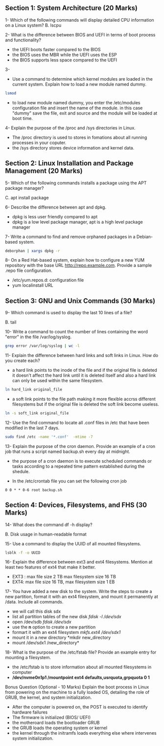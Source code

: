 ## Section 1: System Architecture (20 Marks)

1- 
Which of the following commands will display detailed CPU information on a Linux system?
B. lscpu

2- 
What is the difference between BIOS and UEFI in terms of boot process and functionality?
- the UEFI boots faster compared to the BIOS  
- the BIOS uses the MBR while the UEFI uses the ESP
- the BIOS supports less space compared to the UEFI


3- 
- Use a command to determine which kernel modules are loaded in the current system. Explain how to load a new module named dummy.
```sh
lsmod
```
- to load new module named dummy, you enter the /etc/modules configuration file and insert the name of the module. 
in this case "dummy" save the file, exit and source and the module  will be loaded at boot time.

4- 
Explain the purpose of the /proc and /sys directories in Linux.
- The /proc directory is used to stores in fomations about all running processes in your coputer.
- the /sys directory stores device information and kernel data.

## Section 2: Linux Installation and Package Management (20 Marks)
5- 
Which of the following commands installs a package using the APT package manager?

C. apt install package

6- 
Describe the difference between apt and dpkg.
- dpkg is less user friendly compared to apt
- dpkg is a low level package manager, apt is a high level package manager

7- 
Write a command to find and remove orphaned packages in a Debian-based system.
```sh
deborphan | xargs dpkg -r  
```
8- On a Red Hat-based system, explain how to configure a new YUM repository with the base URL http://repo.example.com. Provide a sample .repo file configuration.
-  /etc/yum.repos.d: configuration file
- yum localinstall URL

## Section 3: GNU and Unix Commands (30 Marks)
9- 
Which command is used to display the last 10 lines of a file?

B. tail


10- 
Write a command to count the number of lines containing the word "error" in the file /var/log/syslog.
```sh
grep error /var/log/syslog | wc -l 
```

11- 
Explain the difference between hard links and soft links in Linux. How do you create each?

- a hard link points to the inode of the file 
and if the original file is deleted it doesn't affect the hard link until it is deleted itself 
and also a hard link can only be used within the same filesystem.
```sh
ln hard_link original_file
```
- a soft link points to the file path making it more flexible accrss different filesystems 
but if the original file is deleted the soft link become useless.
```sh
ln -s soft_link original_file
```

12- 
Use the find command to locate all .conf files in /etc that have been modified in the last 7 days.

```sh
sudo find /etc -name '*.conf'  -mtime -7 
```


13- 
Explain the purpose of the cron daemon. Provide an example of a cron job that runs a script named backup.sh every day at midnight.
- the purpose of a cron daemon is to execute scheduled commands or tasks according to a repeated time pattern established during the shedule.

- In the /etc/crontab file you can set the following cron job
```
0 0 * * 0-6 root backup.sh
```

## Section 4: Devices, Filesystems, and FHS (30 Marks)
14- 
What does the command df -h display?

B. Disk usage in human-readable format

15- 
Use a command to display the UUID of all mounted filesystems.
```sh
lsblk -f -o UUID
```

16- 
Explain the difference between ext3 and ext4 filesystems. Mention at least two features of ext4 that make it better.
- EXT3 : max file size 2 TB max filesystem size 16 TB
- EXT4: max file size 16 TB, max filesystem size 1 EB

17- 
You have added a new disk to the system. Write the steps to create a new partition, format it with an ext4 filesystem, and mount it permanently at /data. Include all commands.
- we will call this disk sdx
- list all partition tables of the new disk *fdisk -l /dev/sdx*
- open /dev/sdb *fdisk /dev/sdx*
- use the **n** option to create a new partition
- formart it with an ext4 filesystem *mkfs.ext4 /dev/sdx1*
- mount it in a new directory *mkdir new_directory
- mount /dev/sdx1 /new_directory*

18- 
What is the purpose of the /etc/fstab file? Provide an example entry for mounting a filesystem.
- the /etc/fstab is to store information about all mounted filesystems in computer
- **/dev/nvme0n1p1 /mountpoint ext4 defaults,usrquota,grpquota 0 1**
  
Bonus Question (Optional - 10 Marks)
Explain the boot process in Linux from powering on the machine to a fully loaded OS, detailing the role of GRUB, the kernel, and system initialization.
- After the computer is powered on, the POST is executed to identify hardware failures
- The firmware is initialized (BIOS/ UEFI)
- the motheroard loads the bootloader GRUB
- the GRUB loads the operating system or kernel
- the kernel through the initramfs loads everything else where intervenes system initialization.
  













